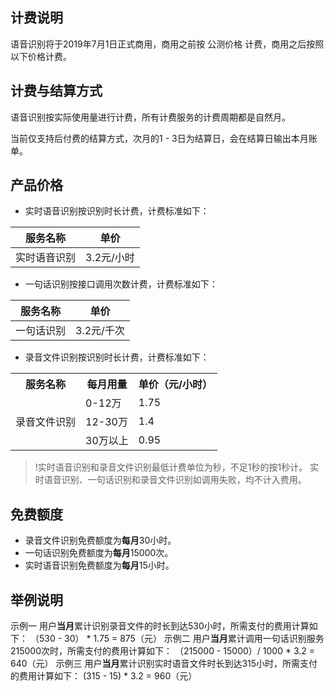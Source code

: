 ## 计费说明
语音识别将于2019年7月1日正式商用，商用之前按 公测价格 计费，商用之后按照以下价格计费。

## 计费与结算方式
语音识别按实际使用量进行计费，所有计费服务的计费周期都是自然月。

当前仅支持后付费的结算方式，次月的1 - 3日为结算日，会在结算日输出本月账单。

## 产品价格
- 实时语音识别按识别时长计费，计费标准如下：

| 服务名称 | 单价 | 
|---------|---------|
| 实时语音识别 | 3.2元/小时 | 

- 一句话识别按接口调用次数计费，计费标准如下：

| 服务名称 | 单价 | 
|---------|---------|
| 一句话识别 | 3.2元/千次 |

- 录音文件识别按识别时长计费，计费标准如下：



<table>
     <tr>
         <th>服务名称</th>  
         <th>每月用量</th>  
         <th>单价（元/小时）</th>  
     </tr>
  <tr>      
         <td rowspan="3">录音文件识别</td>   
      <td> 0-12万</td>   
      <td>1.75 </td>   
     </tr> 
  <tr>
      <td>12-30万</td>   
      <td>1.4 </td>
     </tr> 
  <tr>      
         <td>30万以上</td>   
      <td>0.95</td>   
      
</table>

>!实时语音识别和录音文件识别最低计费单位为秒，不足1秒的按1秒计。
   实时语音识别、一句话识别和录音文件识别如调用失败，均不计入费用。
			 
## 免费额度
- 录音文件识别免费额度为**每月**30小时。
- 一句话识别免费额度为**每月**15000次。
- 实时语音识别免费额度为**每月**15小时。
## 举例说明
示例一
用户**当月**累计识别录音文件的时长到达530小时，所需支付的费用计算如下：
（530 - 30） * 1.75 = 875（元）
示例二
用户**当月**累计调用一句话识别服务215000次时，所需支付的费用计算如下：
（215000 - 15000）/ 1000 * 3.2 = 640（元）
示例三
用户**当月**累计识别实时语音文件时长到达315小时，所需支付的费用计算如下：
(315 - 15) * 3.2 = 960（元）

